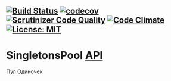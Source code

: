 [![Build Status](https://travis-ci.org/Jagepard/PhpDesignPatterns-SingletonsPool.svg?branch=master)](https://travis-ci.org/Jagepard/PhpDesignPatterns-SingletonsPool)
[![codecov](https://codecov.io/gh/Jagepard/PhpDesignPatterns-SingletonsPool/branch/master/graph/badge.svg)](https://codecov.io/gh/Jagepard/PhpDesignPatterns-SingletonsPool)
[![Scrutinizer Code Quality](https://scrutinizer-ci.com/g/Jagepard/PhpDesignPatterns-SingletonsPool/badges/quality-score.png?b=master)](https://scrutinizer-ci.com/g/Jagepard/PhpDesignPatterns-SingletonsPool/?branch=master)
[![Code Climate](https://codeclimate.com/github/Jagepard/PhpDesignPatterns-SingletonsPool/badges/gpa.svg)](https://codeclimate.com/github/Jagepard/PhpDesignPatterns-SingletonsPool)
[![License: MIT](https://img.shields.io/badge/license-MIT-498e7f.svg)](https://mit-license.org/)
-----

# SingletonsPool [API](https://github.com/Jagepard/PhpDesignPatterns-SingletonsPool/blob/master/docs.md "Documentation API")
Пул Одиночек
